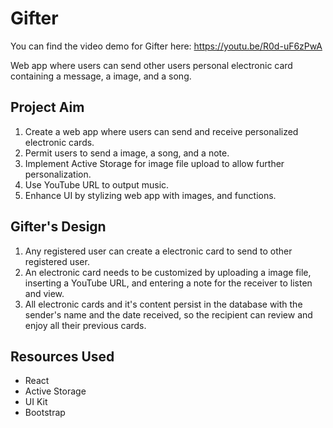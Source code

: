 # Gifter

You can find the video demo for Gifter here: https://youtu.be/R0d-uF6zPwA

Web app where users can send other users personal electronic card containing a message, a image, and a song.

## Project Aim
1. Create a web app where users can send and receive personalized electronic cards.
2. Permit users to send a image, a song, and a note.
3. Implement Active Storage for image file upload to allow further personalization.
4. Use YouTube URL to output music.
5. Enhance UI by stylizing web app with images, and functions.

## Gifter's Design
1. Any registered user can create a electronic card to send to other registered user.
2. An electronic card needs to be customized by uploading a image file, inserting a YouTube URL, and entering a note for the receiver to listen and view.
3. All electronic cards and it's content persist in the database with the sender's name and the date received, so the recipient can review and enjoy all their previous cards.

## Resources Used
* React
* Active Storage
* UI Kit
* Bootstrap
